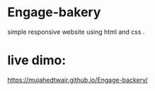 # Engage-bakery
simple responsive website using html and css .
# live dimo:
https://mujahedtwair.github.io/Engage-backery/
